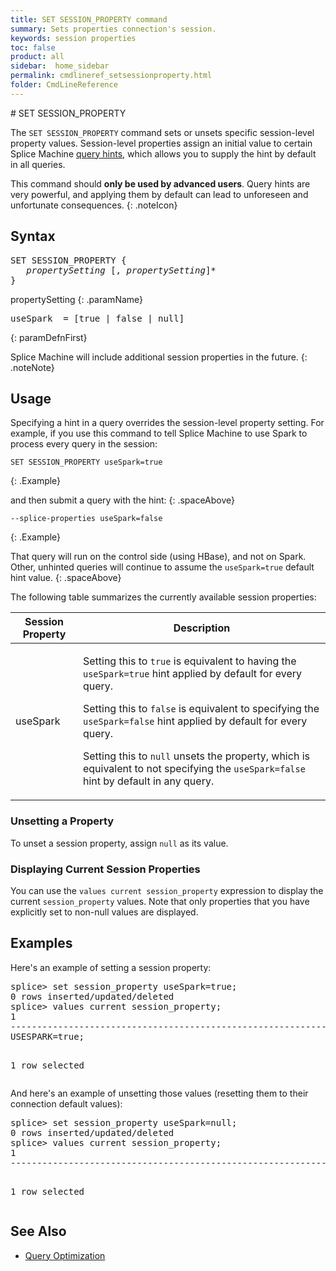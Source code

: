 ```yaml
---
title: SET SESSION_PROPERTY command
summary: Sets properties connection's session.
keywords: session properties
toc: false
product: all
sidebar:  home_sidebar
permalink: cmdlineref_setsessionproperty.html
folder: CmdLineReference
---
```

<section>
<div class="TopicContent" data-swiftype-index="true" markdown="1">
# SET SESSION_PROPERTY

The `SET SESSION_PROPERTY` command sets or unsets specific session-level property values. Session-level properties assign an initial value to certain Splice Machine [query hints](developers_tuning_queryoptimization.html#queryhints), which allows you to supply the hint by default in all queries.

This command should __only be used by advanced users__. Query hints are very powerful, and applying them by default can lead to unforeseen and unfortunate consequences.
{: .noteIcon}

## Syntax

<div class="fcnWrapperWide"><pre class="FcnSyntax">
SET SESSION_PROPERTY {
   <em>propertySetting</em> [, <em>propertySetting</em>]*
}</pre>
</div>

<div class="paramList" markdown="1">
propertySetting
{: .paramName}

<div class="fcnWrapperWide"><pre class="FcnSyntax">
useSpark  = [true | false | null]</pre>
</div>
{: paramDefnFirst}
</div>

Splice Machine will include additional session properties in the future.
{: .noteNote}


## Usage

Specifying a hint in a query overrides the session-level property setting. For example, if you use this command to tell Splice Machine to use Spark to process every query in the session:

```
SET SESSION_PROPERTY useSpark=true
```
{: .Example}

and then submit a query with the hint:
{: .spaceAbove}

```
--splice-properties useSpark=false
```
{: .Example}

That query will run on the control side (using HBase), and not on Spark. Other, unhinted queries will continue to assume the `useSpark=true` default hint value.
{: .spaceAbove}

The following table summarizes the currently available session properties:
<table>
    <col />
    <col />
    <thead>
        <tr>
            <th>Session Property</th>
            <th>Description</th>
        </tr>
    </thead>
    <tbody>
        <tr>
            <td class="CodeFont">useSpark</td>
            <td>
                <p>Setting this to <code>true</code> is equivalent to having the <code>useSpark=true</code> hint applied by default for every query.</p>
                <p>Setting this to <code>false</code> is equivalent to specifying the <code>useSpark=false</code> hint applied by default for every query.</p>
                <p>Setting this to <code>null</code> unsets the property, which is equivalent to not specifying the <code>useSpark=false</code> hint by default in any query.</p>
            </td>
        </tr>
    </tbody>
</table>

### Unsetting a Property
To unset a session property, assign `null` as its value.

### Displaying Current Session Properties
You can use the `values current session_property` expression to display the current `session_property` values. Note that only properties that you have explicitly set to non-null values are displayed.

## Examples
Here's an example of setting a session property:

<div class="preWrapperWide" markdown="1"><pre class="Example">
splice> set session_property useSpark=true;
0 rows inserted/updated/deleted
splice> values current session_property;
1
------------------------------------------------------------------
USESPARK=true;

1 row selected</pre>
</div>

And here's an example of unsetting those values (resetting them to their connection default values):

<div class="preWrapperWide" markdown="1"><pre class="Example">
splice> set session_property useSpark=null;
0 rows inserted/updated/deleted
splice> values current session_property;
1
------------------------------------------------------------------


1 row selected</pre>
</div>

## See Also
* [Query Optimization](developers_tuning_queryoptimization.html#queryhints)

</div>
</section>
